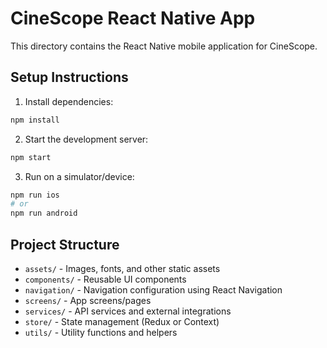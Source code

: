 # CineScope React Native App

This directory contains the React Native mobile application for CineScope.

## Setup Instructions

1. Install dependencies:
```bash
npm install
```

2. Start the development server:
```bash
npm start
```

3. Run on a simulator/device:
```bash
npm run ios
# or
npm run android
```

## Project Structure

- `assets/` - Images, fonts, and other static assets
- `components/` - Reusable UI components
- `navigation/` - Navigation configuration using React Navigation
- `screens/` - App screens/pages
- `services/` - API services and external integrations
- `store/` - State management (Redux or Context)
- `utils/` - Utility functions and helpers
